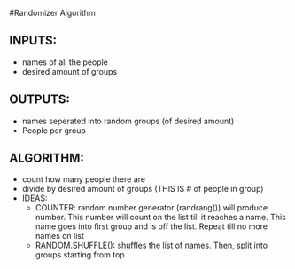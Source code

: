 #Randomizer Algorithm
## INPUTS:
- names of all the people
- desired amount of groups

## OUTPUTS:
- names seperated into random groups (of desired amount)
- People per group

## ALGORITHM:
- count how many people there are
- divide by desired amount of groups (THIS IS # of people in group)
- IDEAS:
  - COUNTER: random number generator (randrang()) will produce number. This number will count on the list till it reaches a name. This name goes into first group and is off the list. Repeat till no more names on list
  - RANDOM.SHUFFLE(): shuffles the list of names. Then, split into groups starting from top
